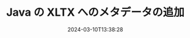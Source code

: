 ---
############################# Static ############################
layout: "auto-gen-metadata"
date: 2024-03-10T13:38:28
draft: false
otherformats: zip xltm xlt xlsx xlsm xlsb xls wmf webp wav vsx vss vsdx vsd vdx vcr vcf ttf ttc torrent tiff tif psd pptx pptm ppt ppsx ppsm pps potx potm pot png pdf otf otc odt ods msg mpt mpp mp3 mov jpg jpf jpeg jp2 heif heic gif flv epub eml emf dxf dwg dotx dotm dot docx docm doc djvu dicom dcm bmp avi asf mkv one otc djvu

############################# Head ############################
head_title: "Java アプリケーションの XLTX ファイルにメタデータを追加"
head_description: "Java メタデータ処理 API により、XLTX ファイルにメタデータ情報を追加できます。メタデータ標準 XMP、EXIF、IPTC、ID3 などを使用してください。"

############################# Header ############################
title: "Java の XLTX へのメタデータの追加"
description: "GroupDocs.Metadata for Java を使用して、さまざまなビジネス文書、画像、オーディオ、ビデオファイル形式にカスタムメタデータプロパティを追加します。"
bg_image: "https://cms.admin.containerize.com/templates/aspose/App_Themes/V3/images/bg/header1.png"
bg_overlay: false
button:
    enable: true
    icon: "fas fa-arrow-down"
    label: "無料試用版をダウンロード"
    link: "https://downloads.groupdocs.com/metadata/java"

############################# SubMenu ############################
submenu:
    enable: true

    left:
        img_alt: "GroupDocs.Metadata for Java"
        image: "https://cms.admin.containerize.com/templates/groupdocs/images/product-logos/90x90-noborder/groupdocs-metadata-java.png"
        product: "GroupDocs.Metadata"
        platform: "Java"

    middle:
        button:

            # button loop
            - link: "https://apireference.groupdocs.com/metadata/java"
              text: "{submenu.content_middle.button_text_1}"

            # button loop
            - link: "https://github.com/groupdocs-metadata"
              text: "{submenu.content_middle.button_text_2}"

            # button loop
            - link: "https://products.groupdocs.app/metadata/family"
              text: "{submenu.content_middle.button_text_3}"

            # button loop
            - link: "https://purchase.groupdocs.com/pricing/metadata/java"
              text: "{submenu.content_middle.button_text_4}"

    right:
        link_download: "https://downloads.groupdocs.com/metadata"
        link_learn: "https://docs.groupdocs.com/metadata/java"
        link_buy: "https://purchase.groupdocs.com"

############################# About ############################
about:
    enable: true
    title: "GroupDocs.Metadata for Java API について"
    content: |
        [GroupDocs.Metadata for Java](/ja/metadata/java/) は、外部ソフトウェアを使用せずに、画像やドキュメント形式のメタデータ情報を簡単に表示、更新、削除、検索、比較、交換、エクスポートできる高度なメタデータフィールド管理および操作ソリューションです。Word ドキュメント、Excel スプレッドシート、PowerPoint プレゼンテーション、Outlook 電子メール、OneNote、Visio、Project、PDF、AutoCAD、ZIP、Audio、Video ファイル形式にメタデータの詳細を追加します。また、他の多くのメタデータ処理機能との連携もサポートされます。

############################# Steps ############################
steps:
    enable: true
    title_left: "Java の XLTX にメタデータを追加する手順"
    content_left: |
        [GroupDocs.Metadata for Java](/ja/metadata/java/) を使用すると、Java 開発者はいくつかの簡単な手順を実装することで、アプリケーション内から XLTX ファイルにメタデータの詳細を簡単に追加できます。
        
        * Metadata クラスのインスタンスで XLTX をロードします。
        * Metadata.AddProperties メソッドを使用してプロパティを追加します。
        * 述語を使用して目的のメタデータプロパティを検索します。
        * 変更を XLTX 形式で保存し直します。

    title_right: "システム要件"
    content_right: |
        GroupDocs.Metadata for Java API はすべての主要なプラットフォームとオペレーティングシステムでサポートされています。以下のコードを実行する前に、以下の前提条件がシステムにインストールされていることを確認してください。

        * オペレーティングシステム:マイクロソフト Windows、Linux、Mac OS
        * 開発環境:NetBeans, IntelliJ IDEA, Eclipse
        * Java ランタイム環境: J2SE 6.0 and above
        * GroupDocs.Metadata for Java の最新バージョンを [Maven](https://repository.groupdocs.com/webapp/#/artifacts/browse/tree/General/repo/com/groupdocs/groupdocs-metadata) から入手してください
         
    code: |
        ```java    
        // {steps.code.load_comment}
        try (Metadata metadata = new Metadata("input.xltx"))
        {
            // コンテンツ作成者を含むプロパティを追加
            int affected = metadata.addProperties(new ContainsTagSpecification(Tags.getTime().getPrinted()), new PropertyValue(new Date()));
            System.out.println(String.format("Affected properties: %s", affected));
            metadata.save("output.xltx");
        }
        ```

############################# Demos ############################
demos:
    enable: true
    title: "メタデータを追加するためのライブデモ"
    content: |
       [GroupDocs.Metadata Live Demos](https://products.groupdocs.app/metadata/family) ウェブサイトにアクセスして、今すぐ XLTX ファイルにメタデータ情報を追加してください。
       ライブデモには以下のメリットがあります。
        
############################# About Formats ############################
about_formats:
    enable: true

############################# More Formats ############################
more_formats:
    enable: true
    title: "他のファイル形式へのメタデータプロパティの追加"
    content: |
        Java 用のマルチフォーマット文書および画像メタデータ追加 API。以下に説明するように、一般的なファイル形式のメタデータを取得します。

############################# Back to top ###############################
back_to_top:
    enable: true
---
